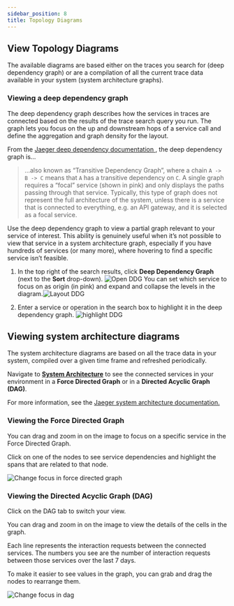 ```yaml
---
sidebar_position: 8
title: Topology Diagrams
---
```



## View Topology Diagrams   
The available diagrams are based either on the traces you search for (deep dependency graph) or are a compilation of all the current trace data available in your system (system architecture graphs).

### Viewing a deep dependency graph
The deep dependency graph describes how the services in traces are connected based on the results of the trace search query you run. The graph lets you focus on the up and downstream hops of a service call and define the aggregation and graph density for the layout.

From the <a href="https://www.jaegertracing.io/docs/latest/features/#deep-dependency-graph" target="_blank">Jaeger deep dependency documentation <i class="fas fa-external-link-alt"></i> </a>, the deep dependency graph is...

> ...also known as “Transitive Dependency Graph”, where a chain `A -> B -> C` means that `A` has a transitive dependency  on `C`. A single graph requires a “focal” service (shown in pink) and only displays the paths passing through that service. Typically, this type of graph does not represent the full architecture of the system, unless there is a service that is connected to everything, e.g. an API gateway, and it is selected as a focal service.

Use the deep dependency graph to view a partial graph relevant to your service of interest. 
This ability is genuinely useful when it’s not possible to view that service in a system architecture graph, especially if you have hundreds of services (or many more), where hovering to find a specific service isn’t feasible. 

1. In the top right of the search results, click **Deep Dependency Graph** (next to the **Sort** drop-down).
     ![Open DDG](https://dytvr9ot2sszz.cloudfront.net/logz-docs/distributed-tracing/open-ddg.png) You can set which service to focus on as origin (in pink) and expand and collapse the levels in the diagram.![Layout DDG](https://dytvr9ot2sszz.cloudfront.net/logz-docs/distributed-tracing/deep_depend_graph-layout2.png)

2. Enter a service or operation in the search box to highlight it in the deep dependency graph.
![highlight DDG](https://dytvr9ot2sszz.cloudfront.net/logz-docs/distributed-tracing/ddgraph_highligh.png)

 
## Viewing system architecture diagrams

The system architecture diagrams are based on all the trace data in your system, compiled over a given time frame and refreshed periodically. 

Navigate to [**System Architecture**](https://app.logz.io/#/dashboard/jaeger/dependencies) to see the connected services in your environment in a **Force Directed Graph** or in a **Directed Acyclic Graph (DAG)**.

For more information, see the <a href = "https://www.jaegertracing.io/docs/1.20/features/#system-architecture" target="_blank">Jaeger system architecture documentation. </a> 


### Viewing the Force Directed Graph

You can drag and zoom in on the image to focus on a specific service in the Force Directed Graph.

Click on one of the nodes to see service dependencies and highlight the spans that are related to that node.

![Change focus in force directed graph](https://dytvr9ot2sszz.cloudfront.net/logz-docs/distributed-tracing/forced-tracing.gif) 

### Viewing the Directed Acyclic Graph (DAG)

Click on the DAG tab to switch your view.

You can drag and zoom in on the image to view the details of the cells in the graph.

Each line represents the interaction requests between the connected services. The numbers you see are the number of interaction requests between those services over the last 7 days.

To make it easier to see values in the graph, you can grab and drag the nodes to rearrange them.

![Change focus in dag](https://dytvr9ot2sszz.cloudfront.net/logz-docs/distributed-tracing/moving-traces.gif)
